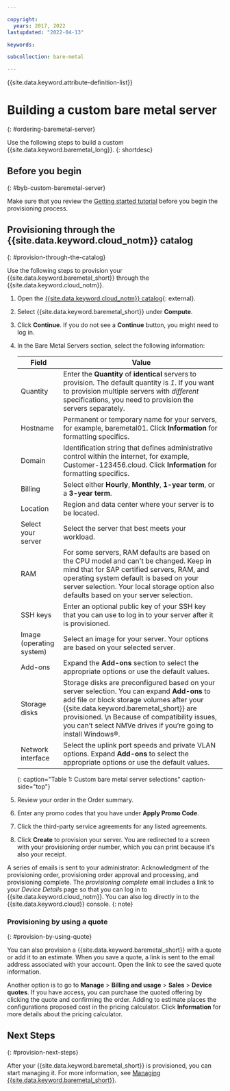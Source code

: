 ```yaml
---

copyright:
  years: 2017, 2022
lastupdated: "2022-04-13"

keywords:

subcollection: bare-metal

---
```


{{site.data.keyword.attribute-definition-list}}


# Building a custom bare metal server
{: #ordering-baremetal-server}

Use the following steps to build a custom {{site.data.keyword.baremetal_long}}.
{: shortdesc}

## Before you begin
{: #byb-custom-baremetal-server}

Make sure that you review the [Getting started tutorial](https://test.cloud.ibm.com/docs/bare-metal?topic=bare-metal-getting-started) before you begin the provisioning process.

## Provisioning through the {{site.data.keyword.cloud_notm}} catalog
{: #provision-through-the-catalog}

Use the following steps to provision your {{site.data.keyword.baremetal_short}} through the {{site.data.keyword.cloud_notm}}.

1. Open the [{{site.data.keyword.cloud_notm}} catalog](https://cloud.ibm.com/catalog/){: external}.   
1. Select {{site.data.keyword.baremetal_short}} under **Compute**.
1. Click **Continue**. If you do not see a **Continue** button, you might need to log in.
1. In the Bare Metal Servers section, select the following information:

   | Field | Value |
   | ----- | ----- |
   | Quantity | Enter the **Quantity** of **identical** servers to provision. The default quantity is _1_. If you want to provision multiple servers with _different_ specifications, you need to provision the servers separately. |
   | Hostname | Permanent or temporary name for your servers, for example, baremetal01. Click **Information** for formatting specifics. |
   | Domain | Identification string that defines administrative control within the internet, for example, Customer-123456.cloud. Click **Information** for formatting specifics. |
   | Billing | Select either **Hourly**, **Monthly**, **1-year term**, or a **3-year term**. |
   | Location |  Region and data center where your server is to be located. |
   | Select your server | Select the server that best meets your workload. |
   | RAM |  For some servers, RAM defaults are based on the CPU model and can't be changed. Keep in mind that for SAP certified servers, RAM, and operating system default is based on your server selection. Your local storage option also defaults based on your server selection. |
   | SSH keys | Enter an optional public key of your SSH key that you can use to log in to your server after it is provisioned. |
   | Image (operating system) | Select an image for your server. Your options are based on your selected server. |
   | Add-ons | Expand the **Add-ons** section to select the appropriate options or use the default values. |
   | Storage disks | Storage disks are preconfigured based on your server selection. You can expand **Add-ons** to add file or block storage volumes after your {{site.data.keyword.baremetal_short}} are provisioned.  \n Because of compatibility issues, you can’t select NMVe drives if you’re going to install Windows&reg;. |
   | Network interface | Select the uplink port speeds and private VLAN options. Expand **Add-ons** to select the appropriate options or use the default values. |
   {: caption="Table 1: Custom bare metal server selections" caption-side="top"}

1. Review your order in the Order summary.
1. Enter any promo codes that you have under **Apply Promo Code**.
1. Click the third-party service agreements for any listed agreements.
1. Click **Create** to provision your server. You are redirected to a screen with your provisioning order number, which you can print because it's also your receipt.

A series of emails is sent to your administrator: Acknowledgment of the provisioning order, provisioning order approval and processing, and provisioning complete. The _provisioning complete_ email includes a link to your *Device Details* page so that you can log in to {{site.data.keyword.cloud_notm}}. You can also log directly in to the {{site.data.keyword.cloud}} console.
{: note}

### Provisioning by using a quote 
{: #provision-by-using-quote}

You can also provision a {{site.data.keyword.baremetal_short}} with a quote or add it to an estimate. When you save a quote, a link is sent to the email address associated with your account. Open the link to see the saved quote information. 

Another option is to go to **Manage** > **Billing and usage** > **Sales** > **Device quotes**. If you have access, you can purchase the quoted offering by clicking the quote and confirming the order. Adding to estimate places the configurations proposed cost in the pricing calculator. Click **Information** for more details about the pricing calculator.

## Next Steps
{: #provision-next-steps}

After your {{site.data.keyword.baremetal_short}} is provisioned, you can start managing it. For more information, see [Managing {{site.data.keyword.baremetal_short}}](/docs/bare-metal?topic=bare-metal-bm-manage-servers).
